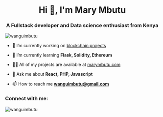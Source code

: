 <h1 align="center">Hi 👋, I'm Mary Mbutu</h1>
<h3 align="center">A Fullstack developer and Data science enthusiast from Kenya</h3>

<p align="left"> <img src="https://komarev.com/ghpvc/?username=wanguimbutu&label=Profile%20views&color=0e75b6&style=flat" alt="wanguimbutu" /> </p>


- 🔭 I’m currently working on [blockchain projects](github.com/marymbutu/blockchain101)

- 🌱 I’m currently learning **Flask, Solidity, Ethereum**

- 👨‍💻 All of my projects are available at [marymbutu.com](marymbutu.com)

- 💬 Ask me about **React, PHP, Javascript**

- 📫 How to reach me **wanguimbutu@gmail.com**



<h3 align="left">Connect with me:</h3>
<p align="left">
</p>


<p><img align="left" src="https://github-readme-stats.vercel.app/api/top-langs?username=wanguimbutu&show_icons=true&locale=en&layout=compact" alt="wanguimbutu" /></p>




